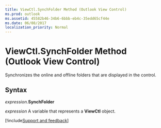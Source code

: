 ```yaml
---
title: ViewCtl.SynchFolder Method (Outlook View Control)
ms.prod: outlook
ms.assetid: 45582b46-34b6-6bbb-eb4c-35edd65cf44e
ms.date: 06/08/2017
localization_priority: Normal
---
```



# ViewCtl.SynchFolder Method (Outlook View Control)

Synchronizes the online and offline folders that are displayed in the control.


## Syntax

_expression_.**SynchFolder**

_expression_ A variable that represents a **ViewCtl** object.

[!include[Support and feedback](~/includes/feedback-boilerplate.md)]